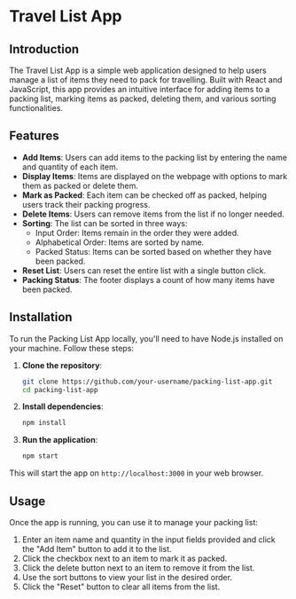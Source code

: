 # Travel List App

## Introduction

The Travel List App is a simple web application designed to help users manage a list of items they need to pack for travelling. Built with React and JavaScript, this app provides an intuitive interface for adding items to a packing list, marking items as packed, deleting them, and various sorting functionalities.

## Features

- **Add Items**: Users can add items to the packing list by entering the name and quantity of each item.
- **Display Items**: Items are displayed on the webpage with options to mark them as packed or delete them.
- **Mark as Packed**: Each item can be checked off as packed, helping users track their packing progress.
- **Delete Items**: Users can remove items from the list if no longer needed.
- **Sorting**: The list can be sorted in three ways:
  - Input Order: Items remain in the order they were added.
  - Alphabetical Order: Items are sorted by name.
  - Packed Status: Items can be sorted based on whether they have been packed.
- **Reset List**: Users can reset the entire list with a single button click.
- **Packing Status**: The footer displays a count of how many items have been packed.

## Installation

To run the Packing List App locally, you'll need to have Node.js installed on your machine. Follow these steps:

1. **Clone the repository**:

   ```bash
   git clone https://github.com/your-username/packing-list-app.git
   cd packing-list-app
   ```

2. **Install dependencies**:

   ```bash
   npm install
   ```

3. **Run the application**:
   ```bash
   npm start
   ```

This will start the app on `http://localhost:3000` in your web browser.

## Usage

Once the app is running, you can use it to manage your packing list:

1. Enter an item name and quantity in the input fields provided and click the "Add Item" button to add it to the list.
2. Click the checkbox next to an item to mark it as packed.
3. Click the delete button next to an item to remove it from the list.
4. Use the sort buttons to view your list in the desired order.
5. Click the "Reset" button to clear all items from the list.
